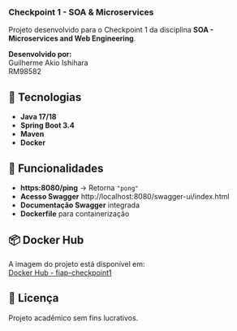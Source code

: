### Checkpoint 1 - SOA & Microservices  

Projeto desenvolvido para o Checkpoint 1 da disciplina **SOA - Microservices and Web Engineering**.  

**Desenvolvido por:**  
Guilherme Akio Ishihara  
RM98582

## 🚀 Tecnologias  
- **Java 17/18**  
- **Spring Boot 3.4**  
- **Maven**  
- **Docker**  

## 📌 Funcionalidades  
- **https:8080/ping** → Retorna `"pong"`  
- **Acesso Swagger** http://localhost:8080/swagger-ui/index.html
- **Documentação Swagger** integrada  
- **Dockerfile** para containerização  

## 📦 Docker Hub  
A imagem do projeto está disponível em:  
[Docker Hub - fiap-checkpoint1]([https://hub.docker.com/r/akiozin/fiap-checkpoint1](https://hub.docker.com/repository/docker/akiozin/fiap-checkpoint1-sem1))  

## 📝 Licença  
Projeto acadêmico sem fins lucrativos.
